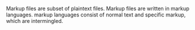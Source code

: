 Markup files are subset of plaintext files.
Markup files are written in markup languages.
markup languages consist of normal text and specific markup, which are intermingled.